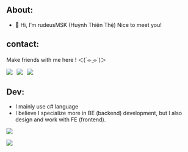 ## About:
- 👋 Hi, I’m rudeusMSK (Huỳnh Thiện Thệ) Nice to meet you!

## contact:

Make friends with me here ! ＜(´⌯  ̫⌯`)＞

<a href="mailto:rudeusmsk@gmail.com?"><img src="https://img.shields.io/badge/gmail-%23DD0031.svg?&style=for-the-badge&logo=gmail&logoColor=white"/></a>&ensp;
<a href="https://www.facebook.com/profile.php?id=61570948360138"><img src="https://img.shields.io/badge/Facebook-1877F2?style=for-the-badge&logo=facebook&logoColor=white"/></a>&ensp;
<a href="https://github.com/rudeusMSK"><img src="https://img.shields.io/badge/GitHub-100000?style=for-the-badge&logo=github&logoColor=white"/></a>&ensp;

## Dev:

 - I mainly use c# language
 - I believe I specialize more in BE (backend) development, but I also design and work with FE (frontend).

![](https://github-readme-stats.vercel.app/api/top-langs/?username=rudeusMSK&theme=dark&hide_border=false&include_all_commits=false&count_private=false&layout=compact) 

![](https://leetcode.card.workers.dev/IWCZkSX3uu?theme=dark&font=source_code_pro&extension=null)
